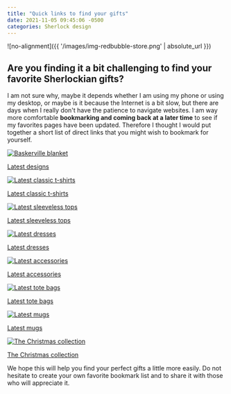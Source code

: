 ```yaml
---
title: "Quick links to find your gifts"
date: 2021-11-05 09:45:06 -0500
categories: Sherlock design
---
```


![no-alignment]({{ '/images/img-redbubble-store.png' | absolute_url }})


## Are you finding it a bit challenging to find your favorite Sherlockian gifts? 

I am not sure why, maybe it depends whether I am using my phone or using my desktop, or maybe is it because the Internet is a bit slow, but there are days when I really don't have the patience to navigate websites. I am way more comfortable **bookmarking and coming back at a later time** to see if my favorites pages have been updated. Therefore I thought I would put together a short list of direct links that you might wish to bookmark for yourself.


[![Baskerville blanket](/images/img-latest-designs-bed.jpg)](https://www.redbubble.com/people/violetandoberon/shop?artistUserName=violetandoberon&iaCode=all-departments&sortOrder=recent)

[Latest designs](https://www.redbubble.com/people/violetandoberon/shop?artistUserName=violetandoberon&iaCode=all-departments&sortOrder=recent)


[![Latest classic t-shirts](/images/img-latest-classic-t.jpg)](https://www.redbubble.com/people/violetandoberon/shop?artistUserName=violetandoberon&iaCode=u-tees&sortOrder=recent&style=u-tee-regular-crew)

[Latest classic t-shirts](https://www.redbubble.com/people/violetandoberon/shop?artistUserName=violetandoberon&iaCode=u-tees&sortOrder=recent&style=u-tee-regular-crew)


[![Latest sleeveless tops](/images/img-latest-sleeveless-top.jpg)](https://www.redbubble.com/people/violetandoberon/shop?artistUserName=violetandoberon&iaCode=u-tees&sortOrder=recent&style=w-tank-panel-contrast)

[Latest sleeveless tops](https://www.redbubble.com/people/violetandoberon/shop?artistUserName=violetandoberon&iaCode=u-tees&sortOrder=recent&style=w-tank-panel-contrast)


[![Latest dresses](/images/img-latest-dresses.jpg)](https://www.redbubble.com/people/violetandoberon/shop?artistUserName=violetandoberon&iaCode=w-dresses)

[Latest dresses](https://www.redbubble.com/people/violetandoberon/shop?artistUserName=violetandoberon&iaCode=w-dresses)


[![Latest accessories](/images/img-latest-accessories.jpg)](https://www.redbubble.com/people/violetandoberon/shop?artistUserName=violetandoberon&iaCode=w-dresses)

[Latest accessories](https://www.redbubble.com/people/violetandoberon/shop?artistUserName=violetandoberon&iaCode=u-accessories&sortOrder=recent)


[![Latest tote bags](/images/img-latest-tote.jpg)](https://www.redbubble.com/people/violetandoberon/shop?artistUserName=violetandoberon&iaCode=all-totes&sortOrder=recent)

[Latest tote bags](https://www.redbubble.com/people/violetandoberon/shop?artistUserName=violetandoberon&iaCode=all-totes&sortOrder=recent)


[![Latest mugs](/images/img-latest-mug.jpg)](https://www.redbubble.com/people/violetandoberon/shop?artistUserName=violetandoberon&iaCode=u-mugs&sortOrder=recent&style=u-mug-regular)

[Latest mugs](https://www.redbubble.com/people/violetandoberon/shop?artistUserName=violetandoberon&iaCode=u-mugs&sortOrder=recent&style=u-mug-regular)


[![The Christmas collection](/images/img-christmas-collection.jpg)](https://www.redbubble.com/people/violetandoberon/shop?artistUserName=violetandoberon&collections=2470387&iaCode=all-departments&sortOrder=trending)

[The Christmas collection](https://www.redbubble.com/people/violetandoberon/shop?artistUserName=violetandoberon&collections=2470387&iaCode=all-departments&sortOrder=trending)


We hope this will help you find your perfect gifts a little more easily. Do not hesitate to create your own favorite bookmark list and to share it with those who will appreciate it. 






